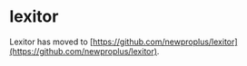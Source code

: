 # lexitor

Lexitor has moved to [https://github.com/newproplus/lexitor](https://github.com/newproplus/lexitor).
